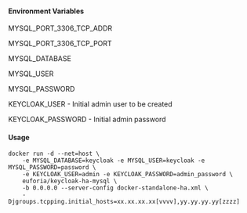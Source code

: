 
#### Environment Variables

MYSQL_PORT_3306_TCP_ADDR

MYSQL_PORT_3306_TCP_PORT

MYSQL_DATABASE

MYSQL_USER

MYSQL_PASSWORD

KEYCLOAK_USER - Initial admin user to be created

KEYCLOAK_PASSWORD - Initial admin password


#### Usage

	docker run -d --net=host \
		-e MYSQL_DATABASE=keycloak -e MYSQL_USER=keycloak -e MYSQL_PASSWORD=password \
		-e KEYCLOAK_USER=admin -e KEYCLOAK_PASSWORD=admin_password \
		euforia/keycloak-ha-mysql \
		-b 0.0.0.0 --server-config docker-standalone-ha.xml \
		-Djgroups.tcpping.initial_hosts=xx.xx.xx.xx[vvvv],yy.yy.yy.yy[zzzz]
